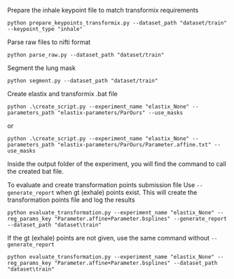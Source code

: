 Prepare the inhale keypoint file to match transformix requirements
```
python prepare_keypoints_transformix.py --dataset_path "dataset/train" --keypoint_type "inhale"
```

Parse raw files to nifti format
```
python parse_raw.py --dataset_path "dataset/train"
```

Segment the lung mask
```
python segment.py --dataset_path "dataset/train"
```

Create elastix and transformix .bat file
```
python .\create_script.py --experiment_name "elastix_None" --parameters_path "elastix-parameters/ParOurs" --use_masks
```

or
```
python .\create_script.py --experiment_name "elastix_None" --parameters_path "elastix-parameters/ParOurs/Parameter.affine.txt" --use_masks
```
Inside the output folder of the experiment, you will find the command to call the created bat file.

To evaluate and create transformation points submission file
Use `--generate_report` when gt (exhale) points exist. This will create the transformation points file and log the results
```
python evaluate_transformation.py --experiment_name "elastix_None" --reg_params_key "Parameter.affine+Parameter.bsplines" --generate_report --dataset_path "dataset\train"
```

If the gt (exhale) points are not given, use the same command without `--generate_report` 
```
python evaluate_transformation.py --experiment_name "elastix_None" --reg_params_key "Parameter.affine+Parameter.bsplines" --dataset_path "dataset\train"
```
